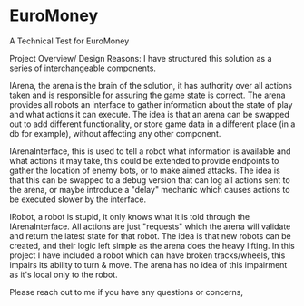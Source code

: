 # EuroMoney
A Technical Test for EuroMoney

Project Overview/ Design Reasons:
I have structured this solution as a series of interchangeable components.
	
IArena, the arena is the brain of the solution, it has authority over all actions taken and is responsible for assuring the game state is correct. The arena provides all robots an interface to gather information about the state of play and what actions it can execute.
The idea is that an arena can be swapped out to add different functionality, or store game data in a different place (in a db for example), without affecting any other component.

IArenaInterface, this is used to tell a robot what information is available and what actions it may take, this could be extended to provide endpoints to gather the location of enemy bots, or to make aimed attacks.
The idea is that this can be swapped to a debug version that can log all actions sent to the arena, or maybe introduce a "delay" mechanic which causes actions to be executed slower by the interface.
	
IRobot, a robot is stupid, it only knows what it is told through the IArenaInterface. All actions are just "requests" which the arena will validate and return the latest state for that robot.
The idea is that new robots can be created, and their logic left simple as the arena does the heavy lifting. In this project I have included a robot which can have broken tracks/wheels, this impairs its ability to turn & move. The arena has no idea of this impairment as it's local only to the robot.

Please reach out to me if you have any questions or concerns,

